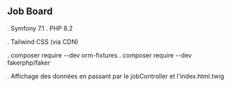 ## Job Board ##

. Symfony 7.1
. PHP 8.2

. Tailwind CSS (via CDN)

. composer require --dev orm-fixtures
. composer require --dev fakerphp/faker

. Affichage des données en passant par le jobController et l'index.html.twig

